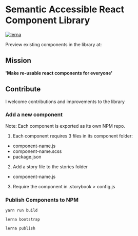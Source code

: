 # Semantic Accessible React Component Library

[![lerna](https://img.shields.io/badge/maintained%20with-lerna-cc00ff.svg)](https://lerna.js.org/)


Preview existing components in the library at:

## Mission

<b>'Make re-usable react components for everyone'</b>

## Contribute

I welcome contributions and improvements to the library

### Add a new component

Note: Each component is exported as its own NPM repo.

1. Each component requires 3 files in its component folder:

- component-name.js
- component-name.scss
- package.json

2. Add a story file to the stories folder

- component-name.js

3. Require the component in .storybook > config.js

### Publish Components to NPM

```yarn run build```

```lerna bootstrap```

```lerna publish```